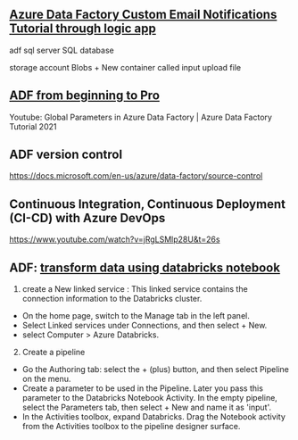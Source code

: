 ## [Azure Data Factory Custom Email Notifications Tutorial through logic app](https://www.youtube.com/watch?v=zyqf8e-6u4w)


adf
sql server
SQL database

storage account
Blobs + New container called input
upload file

## [ADF from beginning to Pro](https://www.youtube.com/watch?v=DLmlFlQGQWo)

Youtube: Global Parameters in Azure Data Factory | Azure Data Factory Tutorial 2021

## ADF version control 
https://docs.microsoft.com/en-us/azure/data-factory/source-control

## Continuous Integration, Continuous Deployment (CI-CD) with Azure DevOps
https://www.youtube.com/watch?v=jRgLSMlp28U&t=26s

## ADF: [transform data using databricks notebook](https://docs.microsoft.com/en-us/azure/data-factory/transform-data-using-databricks-notebook)
1. create a New linked service :  This linked service contains the connection information to the Databricks cluster.   
  - On the home page, switch to the Manage tab in the left panel.
  - Select Linked services under Connections, and then select + New.
  - select Computer > Azure Databricks. 
2. Create a pipeline
  - Go the Authoring tab: select the + (plus) button, and then select Pipeline on the menu.
  - Create a parameter to be used in the Pipeline. Later you pass this parameter to the Databricks Notebook Activity. In the empty pipeline, select the Parameters tab, then select + New and name it as 'input'.
  - In the Activities toolbox, expand Databricks. Drag the Notebook activity from the Activities toolbox to the pipeline designer surface.



